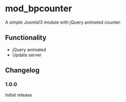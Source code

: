# mod_bpcounter
A simple Joomla!3 module with jQuery animated counter.

## Functionality
- jQuery animated
- Update server

## Changelog
### 1.0.0
Initial release
